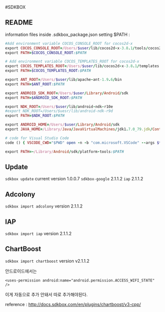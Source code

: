 #SDKBOX

## README
information files inside .sdkbox_package.json
setting $PATH : 
```ruby
#Add environment variable COCOS_CONSOLE_ROOT for cocos2d-x
export COCOS_CONSOLE_ROOT=/Users/$user/lib/cocos2d-x-3.8.1/tools/cocos2d-console/bin
export PATH=$COCOS_CONSOLE_ROOT:$PATH

# Add environment variable COCOS_TEMPLATES_ROOT for cocos2d-x
export COCOS_TEMPLATES_ROOT=/Users/$user/lib/cocos2d-x-3.8.1/templates
export PATH=$COCOS_TEMPLATES_ROOT:$PATH

export ANT_ROOT=/Users/$user/lib/apache-ant-1.9.6/bin
export PATH=$ANT_ROOT:$PATH

export ANDROID_SDK_ROOT=/Users/$user/Library/Android/sdk
export PATH=$ANDROID_SDK_ROOT:$PATH

export NDK_ROOT=/Users/$user/lib/android-ndk-r10e
#export NDK_ROOT=/Users/$uesr/lib/android-ndk-r9d
export PATH=$NDK_ROOT:$PATH

export ANDROID_HOME=/Users/$user/Library/Android/sdk
export JAVA_HOME=/Library/Java/JavaVirtualMachines/jdk1.7.0_79.jdk/Contents/Home

# code for Visual Studio Code
code () { VSCODE_CWD="$PWD" open -n -b "com.microsoft.VSCode" --args $* ;}

export PATH=~/Library/Android/sdk/platform-tools:$PATH
```
## Update
`sdkbox update` current version 1.0.0.7
`sdkbox-google` 2.1.1.2
`iap` 2.1.1.2

## Adcolony
`sdkbox import adcolony` version 2.1.1.2

## IAP
`sdkbox import iap` version 2.1.1.2

## ChartBoost
`sdkbox import chartboost` version v2.1.1.2

안드로이드에서는

`
<uses-permission android:name="android.permission.ACCESS_WIFI_STATE" />
`

이게 자동으로 추가 안돼서 따로 추가해야된다.

reference : http://docs.sdkbox.com/en/plugins/chartboost/v3-cpp/
